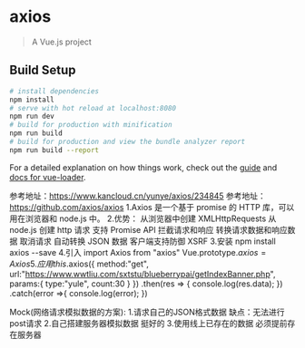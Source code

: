 # axios
> A Vue.js project
## Build Setup
``` bash
# install dependencies
npm install
# serve with hot reload at localhost:8080
npm run dev
# build for production with minification
npm run build
# build for production and view the bundle analyzer report
npm run build --report
```
For a detailed explanation on how things work, check out the [guide](http://vuejs-templates.github.io/webpack/) and [docs for vue-loader](http://vuejs.github.io/vue-loader).


参考地址：https://www.kancloud.cn/yunye/axios/234845
参考地址：https://github.com/axios/axios
1.Axios 是一个基于 promise 的 HTTP 库，可以用在浏览器和 node.js 中。
2.优势：
    从浏览器中创建 XMLHttpRequests
    从 node.js 创建 http 请求
    支持 Promise API
    拦截请求和响应
    转换请求数据和响应数据
    取消请求
    自动转换 JSON 数据
    客户端支持防御 XSRF
3.安装
    npm install axios --save
4.引入
    import Axios from "axios"
    Vue.prototype.$axios = Axios
5.应用
    this.$axios({
      method:"get",
      url:"https://www.wwtliu.com/sxtstu/blueberrypai/getIndexBanner.php",
      params:{
        type:"yule",
        count:30
      }
    })
    .then(res => {
      console.log(res.data);
    })
    .catch(error =>{
      console.log(error);
    })

Mock(网络请求模拟数据的方案):
  1.请求自己的JSON格式数据
    缺点：无法进行post请求
  2.自己搭建服务器模拟数据
    挺好的
  3.使用线上已存在的数据
    必须提前存在服务器